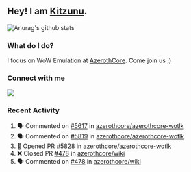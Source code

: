## Hey! I am [Kitzunu](https://Github.com/Kitzunu).

![Anurag's github stats](https://github-readme-stats.kitzunu.vercel.app/api?username=Kitzunu&show_icons=true)

### What do I do?

I focus on WoW Emulation at [AzerothCore](https://Github.com/AzerothCore). Come join us ;)

### Connect with me
[![](https://img.shields.io/badge/AzerothCore%20Discord-Connect%20with%20me!-green)](https://discord.com/invite/gkt4y2x)

### Recent Activity

<!--START_SECTION:activity-->
1. 🗣 Commented on [#5617](https://github.com/azerothcore/azerothcore-wotlk/issues/5617) in [azerothcore/azerothcore-wotlk](https://github.com/azerothcore/azerothcore-wotlk)
2. 🗣 Commented on [#5819](https://github.com/azerothcore/azerothcore-wotlk/issues/5819) in [azerothcore/azerothcore-wotlk](https://github.com/azerothcore/azerothcore-wotlk)
3. 💪 Opened PR [#5828](https://github.com/azerothcore/azerothcore-wotlk/pull/5828) in [azerothcore/azerothcore-wotlk](https://github.com/azerothcore/azerothcore-wotlk)
4. ❌ Closed PR [#478](https://github.com/azerothcore/wiki/pull/478) in [azerothcore/wiki](https://github.com/azerothcore/wiki)
5. 🗣 Commented on [#478](https://github.com/azerothcore/wiki/issues/478) in [azerothcore/wiki](https://github.com/azerothcore/wiki)
<!--END_SECTION:activity-->
